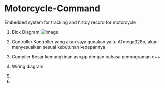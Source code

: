 # Motorcycle-Command
Embedded system for tracking and histoy record for motorcycle

1. Blok Diagram
![image](https://github.com/HERMANTONI/Motorcycle-Command/assets/82546034/8676787e-9953-43b9-a841-f43d36ff5696)

2. Controller
Kontroller yang akan saya gunakan yaitu ATmega328p, akan menyesuaikan sesuai kebutuhan kedepannya
3. Compiler
Besar kemungkinan avrcpp dengan bahasa pemrograman c++
4. Wiring diagram
5. 
6. 
